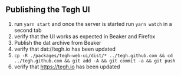 ##  Publishing the Tegh UI

1. run `yarn start` and once the server is started run `yarn watch` in a second tab
2. verify that the UI works as expected in Beaker and Firefox
3. Publish the dat archive from Beaker
4. verify that dat://tegh.io has been updated
5. `cp -R ./packages/tegh-web-ui/dist/* ../tegh.github.com && cd ../tegh.github.com && git add -A && git commit -a && git push`
6. verify that https://tegh.io has been updated
